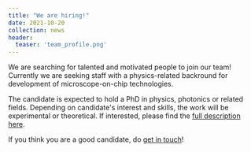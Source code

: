 ```yaml
---
title: "We are hiring!"
date: 2021-10-20
collection: news
header:
  teaser: 'team_profile.png'
---
```


We are searching for talented and motivated people to join our team! Currently we are seeking staff with a physics-related backround for development of microscope-on-chip technologies.  

The candidate is expected to hold a PhD in physics, photonics or related fields. Depending on candidate's interest and skills, the work will be experimental or theoretical. If interested, please find the [full description here](/files/news/2021-08-05_Infinite-employing-physicist.pdf). 

If you think you are a good candidate, do [get in touch](/contact/)!